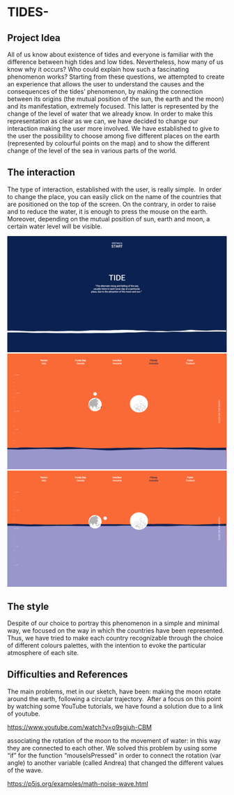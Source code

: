 # TIDES-
## Project Idea 
All of us know about existence of tides and everyone is familiar with the difference between high tides and low tides. Nevertheless, how many of us know why it occurs? Who could explain how such a fascinating phenomenon works? 
Starting from these questions, we attempted to create an experience that allows the user to understand the causes and the consequences of the tides’ phenomenon, by making the connection between its origins (the mutual position of the sun, the earth and the moon) and its manifestation, extremely focused. This latter is represented by the change of the level of water that we already know. 
In order to make this representation as clear as we can, we have decided to change our interaction making the user more involved.  We have established to give to the user the possibility to choose among five different places on the earth (represented by colourful points on the map) and to show the different change of the level of the sea in various parts of the world. 
## The interaction 
The type of interaction, established with the user, is really simple.  In order to change the place, you can easily click on the name of the countries that are positioned on the top of the screen. On the contrary, in order to raise and to reduce the water, it is enough to press the mouse on the earth. Moreover, depending on the mutual position of sun, earth and moon, a certain water level will be visible. 

![alt text](https://github.com/carloot/TIDES-/blob/master/assets/canvas1.png)
![alt text](https://github.com/carloot/TIDES-/blob/master/assets/canvas2.png)
![alt text](https://github.com/carloot/TIDES-/blob/master/assets/canvas3.png)

## The style 
Despite of our choice to portray this phenomenon in a simple and minimal way, we focused on the way in which the countries have been represented. Thus, we have tried to make each country recognizable through the choice of different colours palettes, with the intention to evoke the particular atmosphere of each site. 
## Difficulties and References 
The main problems, met in our sketch, have been: 
making the moon rotate around the earth, following a circular trajectory.  After a focus on this point by watching some YouTube tutorials, we have found a solution due to a link of youtube.

https://www.youtube.com/watch?v=o9sgjuh-CBM

associating the rotation of the moon to the movement of water: in this way they are connected to each other. We solved this problem by using some “if” for the function “mouseIsPressed” in order to connect the rotation (var angle) to another variable (called Andrea) that changed the different values of the wave. 

https://p5js.org/examples/math-noise-wave.html


